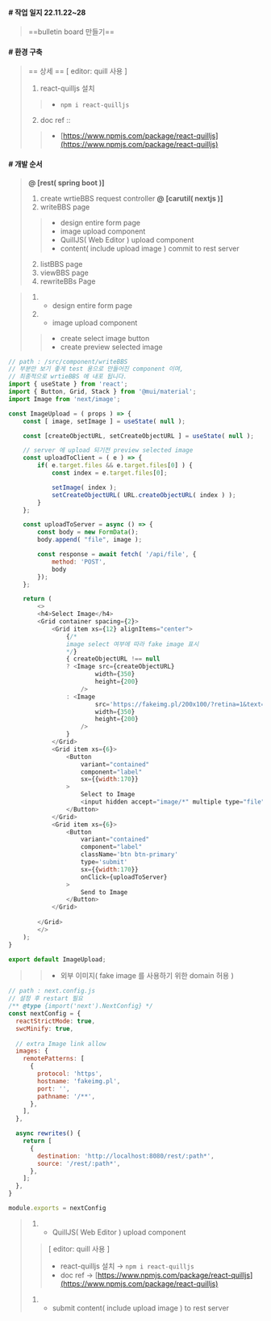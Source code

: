 #### # 작업 일지 22.11.22~28
> ==bulletin board 만들기==

#### # 환경 구축
> == 상세 ==
> [ editor: quill 사용 ]
> 1. react-quilljs 설치
>> - `npm i react-quilljs`
> 2. doc ref ::
>> - [https://www.npmjs.com/package/react-quilljs](https://www.npmjs.com/package/react-quilljs)

#### # 개발 순서
> __@ [rest( spring boot )]__
> 1.  create wrtieBBS request controller 
> __@ [carutil( nextjs )]__
> 1. writeBBS page
>> - design entire form page
>> - image upload component
>> - QuillJS( Web Editor ) upload component
>> - content( include upload image ) commit to rest server
> 2. listBBS page
> 3. viewBBS page
> 4. rewriteBBs Page


> 1. - design entire form page
> 1. - image upload component
>> - create select image button
>> - create preview selected image
```javascript
// path : /src/component/writeBBS
// 부분만 보기 좋게 test 용으로 만들어진 component 이며,
// 최종적으로 wrtieBBS 에 내포 됩니다.
import { useState } from 'react';
import { Button, Grid, Stack } from '@mui/material';
import Image from 'next/image';

const ImageUpload = ( props ) => {
    const [ image, setImage ] = useState( null );

    const [createObjectURL, setCreateObjectURL ] = useState( null );

    // server 에 upload 되기전 preview selected image
    const uploadToClient = ( e ) => {
        if( e.target.files && e.target.files[0] ) {
            const index = e.target.files[0];

            setImage( index );
            setCreateObjectURL( URL.createObjectURL( index ) );
        }
    };

    const uploadToServer = async () => {
        const body = new FormData();
        body.append( "file", image );

        const response = await fetch( '/api/file', {
            method: 'POST',
            body
        });
    };    

    return (
        <>
        <h4>Select Image</h4>
        <Grid container spacing={2}>
            <Grid item xs={12} alignItems="center">
                {/*
                image select 여부에 따라 fake image 표시
                */}
                { createObjectURL !== null 
                ? <Image src={createObjectURL} 
                        width={350}
                        height={200}
                    />
                : <Image 
                        src='https://fakeimg.pl/200x100/?retina=1&text=No_Image&font=noto' 
                        width={350}
                        height={200}
                    />
                }
            </Grid>
            <Grid item xs={6}>
                <Button 
                    variant="contained" 
                    component="label"
                    sx={{width:170}}
                >
                    Select to Image
                    <input hidden accept="image/*" multiple type="file" onChange={uploadToClient} />
                </Button>
            </Grid>
            <Grid item xs={6}>
                <Button 
                    variant="contained" 
                    component="label"
                    className='btn btn-primary'
                    type='submit'
                    sx={{width:170}}
                    onClick={uploadToServer}
                >
                    Send to Image
                </Button>
            </Grid>
            
        </Grid>
        </>
    );
}

export default ImageUpload;
```
>> - 외부 이미지( fake image 를 사용하기 위한 domain 허용 )
```javascript
// path : next.config.js
// 설정 후 restart 필요
/** @type {import('next').NextConfig} */
const nextConfig = {
  reactStrictMode: true,
  swcMinify: true,
  
  // extra Image link allow
  images: {
    remotePatterns: [
      {
        protocol: 'https',
        hostname: 'fakeimg.pl',
        port: '',
        pathname: '/**',
      },
    ],
  },

  async rewrites() {
    return [
      {
        destination: 'http://localhost:8080/rest/:path*',
        source: '/rest/:path*',
      },
    ];
  },
}

module.exports = nextConfig
```
> 1. - QuillJS( Web Editor ) upload component
>> [ editor: quill 사용 ]
>> - react-quilljs 설치 
>> &rarr; `npm i react-quilljs`
>> - doc ref
>> &rarr; [https://www.npmjs.com/package/react-quilljs](https://www.npmjs.com/package/react-quilljs)
> 1. - submit content( include upload image ) to rest server

